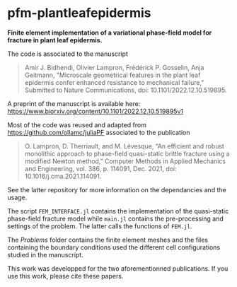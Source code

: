 # pfm-plantleafepidermis

**Finite element implementation of a variational phase-field model for fracture in plant leaf epidermis.**
<br />

The code is associated to the manuscript

> Amir J. Bidhendi, Olivier Lampron, Frédérick P. Gosselin, Anja Geitmann, "Microscale geometrical features in the plant leaf epidermis confer enhanced resistance to mechanical failure," Submitted to Nature Communications, doi: 10.1101/2022.12.10.519895.

A preprint of the manuscript is available here: https://www.biorxiv.org/content/10.1101/2022.12.10.519895v1

Most of the code was reused and adapted from https://github.com/ollamc/juliaPF associated to the publication

> O. Lampron, D. Therriault, and M. Lévesque, “An efficient and robust monolithic approach to phase-field quasi-static brittle fracture using a modified Newton method,” Computer Methods in Applied Mechanics and Engineering, vol. 386, p. 114091, Dec. 2021, doi: 10.1016/j.cma.2021.114091.

See the latter repository for more information on the dependancies and the usage.

The script `FEM_INTERFACE.jl` contains the implementation of the quasi-static phase-field fracture model while `main.jl` contains the pre-processing and settings of the problem. The latter calls the functions of `FEM.jl`.

The _Problems_ folder contains the finite element meshes and the files containing the boundary conditions used the different cell configurations studied in the manuscript.

This work was developped for the two aforementionned publications. If you use this work, please cite these papers.


